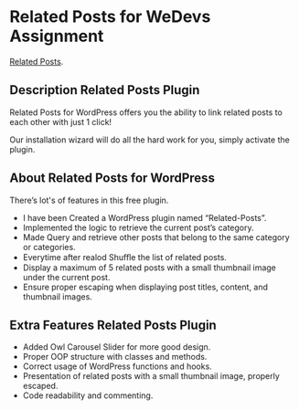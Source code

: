 # Related Posts for WeDevs Assignment

[Related Posts](https://mostafiz.netlify.app/).

## Description Related Posts Plugin

Related Posts for WordPress offers you the ability to link related posts to each other with just 1 click!

Our installation wizard will do all the hard work for you, simply activate the plugin.

## About Related Posts for WordPress

There’s lot's of features in this free plugin.

- I have been Created a WordPress plugin named “Related-Posts”.
- Implemented the logic to retrieve the current post’s category.
- Made Query and retrieve other posts that belong to the same category or categories.
- Everytime after realod Shuﬄe the list of related posts.
- Display a maximum of 5 related posts with a small thumbnail image under the current post.
- Ensure proper escaping when displaying post titles, content, and thumbnail images.

## Extra Features Related Posts Plugin

- Added Owl Carousel Slider for more good design.
- Proper OOP structure with classes and methods.
- Correct usage of WordPress functions and hooks.
- Presentation of related posts with a small thumbnail image, properly escaped.
- Code readability and commenting.
